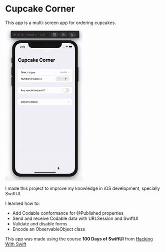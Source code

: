 #  Cupcake Corner

This app is a multi-screen app for ordering cupcakes.

![CupcakeCorner](https://github.com/rafaelcalunga/CupcakeCorner/blob/main/cupcake-corner.gif)

I made this project to improve my knowledge in iOS development, specially SwiftUI.

I learned how to:

- Add Codable conformance for @Published properties
- Send and receive Codable data with URLSession and SwiftUI
- Validate and disable forms
- Encode an ObservableObject class

This app was made using the course **100 Days of SwiftUI** from [Hacking With Swift](https://www.hackingwithswift.com/100/swiftui/)
